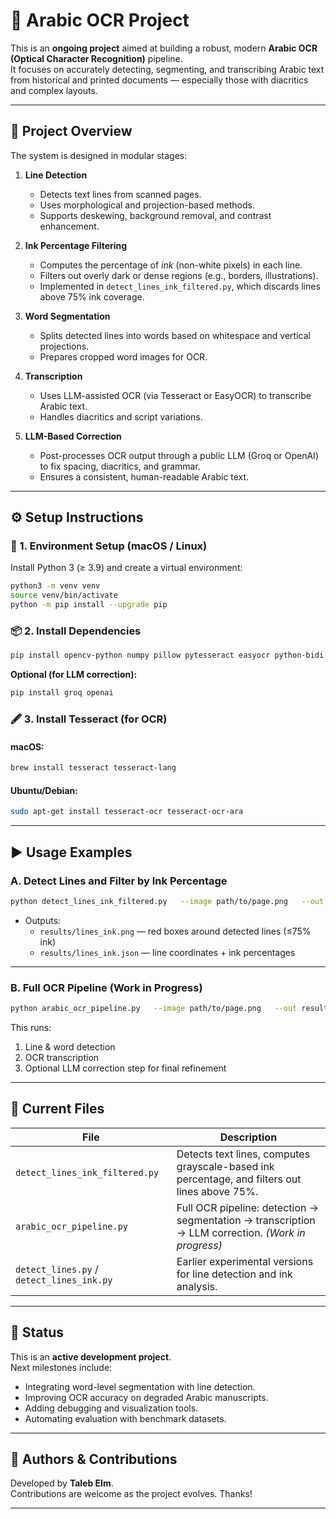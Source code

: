# 🕌 Arabic OCR Project

This is an **ongoing project** aimed at building a robust, modern **Arabic OCR (Optical Character Recognition)** pipeline.  
It focuses on accurately detecting, segmenting, and transcribing Arabic text from historical and printed documents — especially those with diacritics and complex layouts.

---

## 📘 Project Overview

The system is designed in modular stages:

1. **Line Detection**
   - Detects text lines from scanned pages.
   - Uses morphological and projection-based methods.
   - Supports deskewing, background removal, and contrast enhancement.

2. **Ink Percentage Filtering**
   - Computes the percentage of *ink* (non-white pixels) in each line.
   - Filters out overly dark or dense regions (e.g., borders, illustrations).
   - Implemented in `detect_lines_ink_filtered.py`, which discards lines above 75% ink coverage.

3. **Word Segmentation**
   - Splits detected lines into words based on whitespace and vertical projections.
   - Prepares cropped word images for OCR.

4. **Transcription**
   - Uses LLM-assisted OCR (via Tesseract or EasyOCR) to transcribe Arabic text.
   - Handles diacritics and script variations.

5. **LLM-Based Correction**
   - Post-processes OCR output through a public LLM (Groq or OpenAI) to fix spacing, diacritics, and grammar.
   - Ensures a consistent, human-readable Arabic text.

---

## ⚙️ Setup Instructions

### 🧰 1. Environment Setup (macOS / Linux)

Install Python 3 (≥ 3.9) and create a virtual environment:
```bash
python3 -m venv venv
source venv/bin/activate
python -m pip install --upgrade pip
```

### 📦 2. Install Dependencies
```bash
pip install opencv-python numpy pillow pytesseract easyocr python-bidi arabic-reshaper
```

**Optional (for LLM correction):**
```bash
pip install groq openai
```

### 🖋️ 3. Install Tesseract (for OCR)
#### macOS:
```bash
brew install tesseract tesseract-lang
```
#### Ubuntu/Debian:
```bash
sudo apt-get install tesseract-ocr tesseract-ocr-ara
```

---

## ▶️ Usage Examples

### **A. Detect Lines and Filter by Ink Percentage**
```bash
python detect_lines_ink_filtered.py   --image path/to/page.png   --out results/   --scale 3.0   --th-max 130   --th-min 45
```
- Outputs:
  - `results/lines_ink.png` — red boxes around detected lines (≤75% ink)
  - `results/lines_ink.json` — line coordinates + ink percentages

---

### **B. Full OCR Pipeline (Work in Progress)**
```bash
python arabic_ocr_pipeline.py   --image path/to/page.png   --out results/   --engine tesseract   --llm groq
```

This runs:
1. Line & word detection  
2. OCR transcription  
3. Optional LLM correction step for final refinement  

---

## 🧩 Current Files

| File | Description |
|------|--------------|
| `detect_lines_ink_filtered.py` | Detects text lines, computes grayscale-based ink percentage, and filters out lines above 75%. |
| `arabic_ocr_pipeline.py` | Full OCR pipeline: detection → segmentation → transcription → LLM correction. *(Work in progress)* |
| `detect_lines.py` / `detect_lines_ink.py` | Earlier experimental versions for line detection and ink analysis. |

---

## 🧠 Status
This is an **active development project**.  
Next milestones include:
- Integrating word-level segmentation with line detection.
- Improving OCR accuracy on degraded Arabic manuscripts.
- Adding debugging and visualization tools.
- Automating evaluation with benchmark datasets.

---

## 📎 Authors & Contributions
Developed by **Taleb Elm**.  
Contributions are welcome as the project evolves. Thanks!

---
